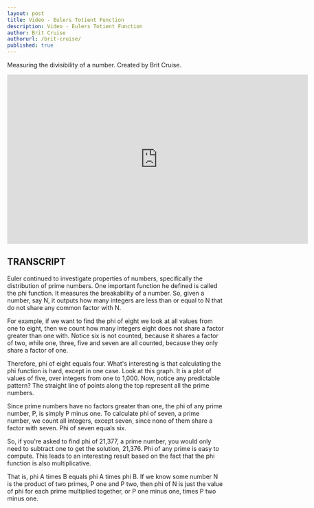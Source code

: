 ```yaml
---
layout: post
title: Video - Eulers Totient Function
description: Video - Eulers Totient Function
author: Brit Cruise
authorurl: /brit-cruise/
published: true
---
```


<p>Measuring the divisibility of a number. Created by Brit Cruise.</p>

<center><iframe width="700" height="394" src="https://www.youtube.com/embed/qa_hksAzpSg" frameborder="0" allowfullscreen></iframe></center>

<h2>TRANSCRIPT</h2>

Euler continued to investigate properties of numbers, specifically the distribution of prime numbers. One important function he defined is called the phi function. It measures the breakability of a number. So, given a number, say N, it outputs how many integers are less than or equal to N that do not share any common factor with N. 

For example, if we want to find the phi of eight we look at all values from one to eight, then we count how many integers eight does not share a factor greater than one with. Notice six is not counted, because it shares a factor of two, while one, three, five and seven are all counted, because they only share a factor of one. 

Therefore, phi of eight equals four. What's interesting is that calculating the phi function is hard, except in one case. Look at this graph. It is a plot of values of five, over integers from one to 1,000. Now, notice any predictable pattern? The straight line of points along the top represent all the prime numbers. 

Since prime numbers have no factors greater than one, the phi of any prime number, P, is simply P minus one. To calculate phi of seven, a prime number, we count all integers, except seven, since none of them share a factor with seven. Phi of seven equals six. 

So, if you're asked to find phi of 21,377, a prime number, you would only need to subtract one to get the solution, 21,376. Phi of any prime is easy to compute. This leads to an interesting result based on the fact that the phi function is also multiplicative. 

That is, phi A times B equals phi A times phi B. If we know some number N is the product of two primes, P one and P two, then phi of N is just the value of phi for each prime multiplied together, or P one minus one, times P two minus one.
